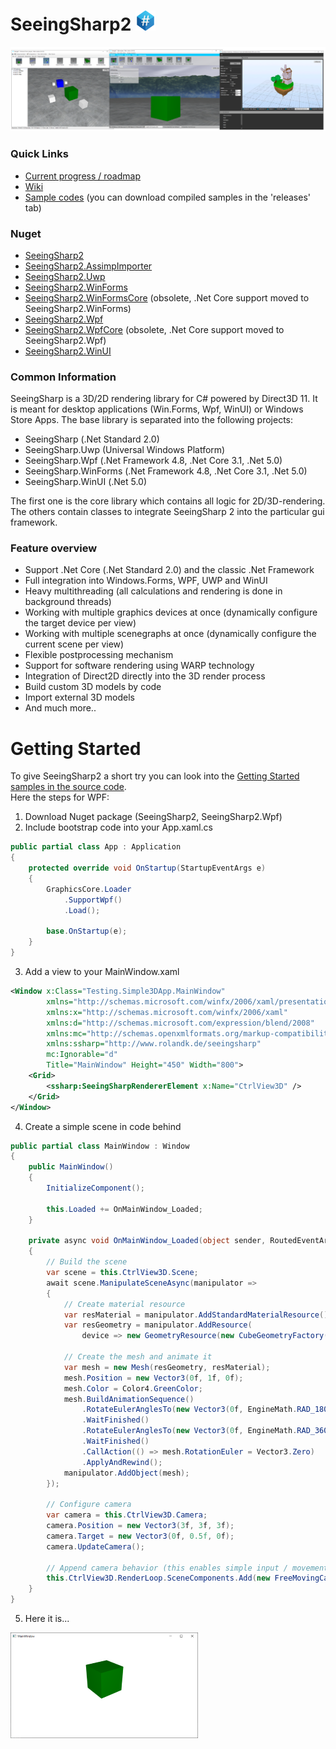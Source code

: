 # SeeingSharp2 <img src="_Misc/WikiImages/SeeingSharp.svg" width="32" />
![alt tag](_Misc/WikiImages/SeeingSharp_Samples.png)

### Quick Links
 - [Current progress / roadmap](/../../projects/1)
 - [Wiki](/../../wiki)
 - [Sample codes](/../../tree/master/Samples) (you can download compiled samples in the 'releases' tab)

### Nuget
 - [SeeingSharp2](https://www.nuget.org/packages/SeeingSharp2/)
 - [SeeingSharp2.AssimpImporter](https://www.nuget.org/packages/SeeingSharp2.AssimpImporter/)
 - [SeeingSharp2.Uwp](https://www.nuget.org/packages/SeeingSharp2.Uwp/)
 - [SeeingSharp2.WinForms](https://www.nuget.org/packages/SeeingSharp2.WinForms/)
 - [SeeingSharp2.WinFormsCore](https://www.nuget.org/packages/SeeingSharp2.WinFormsCore/) (obsolete, .Net Core support moved to SeeingSharp2.WinForms)
 - [SeeingSharp2.Wpf](https://www.nuget.org/packages/SeeingSharp2.Wpf/)
 - [SeeingSharp2.WpfCore](https://www.nuget.org/packages/SeeingSharp2.WpfCore/) (obsolete, .Net Core support moved to SeeingSharp2.Wpf)
 - [SeeingSharp2.WinUI](https://www.nuget.org/packages/SeeingSharp2.WinUI/)

### Common Information
SeeingSharp is a 3D/2D rendering library for C# powered by Direct3D 11. It is meant for desktop applications (Win.Forms, Wpf, WinUI) or Windows Store Apps.
The base library is separated into the following projects:
 - SeeingSharp (.Net Standard 2.0)
 - SeeingSharp.Uwp (Universal Windows Platform)
 - SeeingSharp.Wpf (.Net Framework 4.8, .Net Core 3.1, .Net 5.0)
 - SeeingSharp.WinForms (.Net Framework 4.8, .Net Core 3.1, .Net 5.0)
 - SeeingSharp.WinUI (.Net 5.0)
 
The first one is the core library which contains all logic for 2D/3D-rendering. The others contain classes to integrate SeeingSharp 2 into 
the particular gui framework. 
 
### Feature overview
 - Support .Net Core (.Net Standard 2.0) and the classic .Net Framework
 - Full integration into Windows.Forms, WPF, UWP and WinUI
 - Heavy multithreading (all calculations and rendering is done in background threads)
 - Working with multiple graphics devices at once (dynamically configure the target device per view)
 - Working with multiple scenegraphs at once (dynamically configure the current scene per view)
 - Flexible postprocessing mechanism
 - Support for software rendering using WARP technology
 - Integration of Direct2D directly into the 3D render process
 - Build custom 3D models by code
 - Import external 3D models 
 - And much more..

# Getting Started

To give SeeingSharp2 a short try you can look into the [Getting Started samples in the 
source code](/../../tree/master/Samples/GettingStarted).  
Here the steps for WPF:

1. Download Nuget package (SeeingSharp2, SeeingSharp2.Wpf)
2. Include bootstrap code into your App.xaml.cs

```csharp
public partial class App : Application
{
    protected override void OnStartup(StartupEventArgs e)
    {
        GraphicsCore.Loader
            .SupportWpf()
            .Load();

        base.OnStartup(e);
    }
}
```
3. Add a view to your MainWindow.xaml
```xml
<Window x:Class="Testing.Simple3DApp.MainWindow"
        xmlns="http://schemas.microsoft.com/winfx/2006/xaml/presentation"
        xmlns:x="http://schemas.microsoft.com/winfx/2006/xaml"
        xmlns:d="http://schemas.microsoft.com/expression/blend/2008"
        xmlns:mc="http://schemas.openxmlformats.org/markup-compatibility/2006"
        xmlns:ssharp="http://www.rolandk.de/seeingsharp"
        mc:Ignorable="d"
        Title="MainWindow" Height="450" Width="800">
    <Grid>
        <ssharp:SeeingSharpRendererElement x:Name="CtrlView3D" />
    </Grid>
</Window>
```
4. Create a simple scene in code behind
```csharp
public partial class MainWindow : Window
{
    public MainWindow()
    {
        InitializeComponent();

        this.Loaded += OnMainWindow_Loaded;
    }

    private async void OnMainWindow_Loaded(object sender, RoutedEventArgs e)
    {
        // Build the scene
        var scene = this.CtrlView3D.Scene;
        await scene.ManipulateSceneAsync(manipulator =>
        {
            // Create material resource
            var resMaterial = manipulator.AddStandardMaterialResource();
            var resGeometry = manipulator.AddResource(
                device => new GeometryResource(new CubeGeometryFactory()));

            // Create the mesh and animate it
            var mesh = new Mesh(resGeometry, resMaterial);
            mesh.Position = new Vector3(0f, 1f, 0f);
            mesh.Color = Color4.GreenColor;
            mesh.BuildAnimationSequence()
                .RotateEulerAnglesTo(new Vector3(0f, EngineMath.RAD_180DEG, 0f), TimeSpan.FromSeconds(2.0))
                .WaitFinished()
                .RotateEulerAnglesTo(new Vector3(0f, EngineMath.RAD_360DEG, 0f), TimeSpan.FromSeconds(2.0))
                .WaitFinished()
                .CallAction(() => mesh.RotationEuler = Vector3.Zero)
                .ApplyAndRewind();
            manipulator.AddObject(mesh);
        });

        // Configure camera
        var camera = this.CtrlView3D.Camera;
        camera.Position = new Vector3(3f, 3f, 3f);
        camera.Target = new Vector3(0f, 0.5f, 0f);
        camera.UpdateCamera();

        // Append camera behavior (this enables simple input / movement)
        this.CtrlView3D.RenderLoop.SceneComponents.Add(new FreeMovingCameraComponent());
    }
}
```
5. Here it is...

![alt tag](_Misc/WikiImages/SimpleSampleWpf.png)

